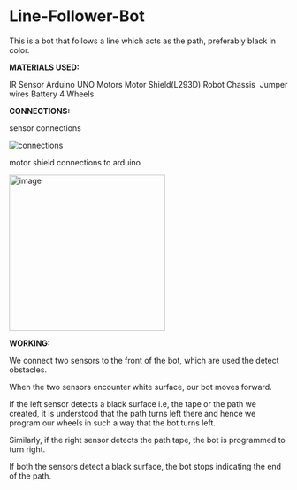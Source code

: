 # Line-Follower-Bot

This is a bot that follows a line which acts as the path, preferably black in color. 

**MATERIALS USED:**

IR Sensor
Arduino UNO
Motors 
Motor Shield(L293D)
Robot Chassis 
Jumper wires
Battery
4 Wheels



**CONNECTIONS:**

sensor connections

![connections](https://user-images.githubusercontent.com/82402242/221546919-07ca1e90-dd14-4198-88ab-41de3e7dd2f1.jpg)

motor shield connections to arduino

<img width="282" alt="image" src="https://user-images.githubusercontent.com/82402242/221548447-bc4fb3ad-4081-4538-a293-716b59ebdda5.png">


**WORKING:**

We connect two sensors to the front of the bot, which are used the detect obstacles. 

When the two sensors encounter white surface, our bot moves forward.

If the left sensor detects a black surface i.e, the tape or the path we created, it is understood that the path turns left there and hence we program our wheels in such a way that the bot turns left.

Similarly, if the right sensor detects the path tape, the bot is programmed to turn right.

If both the sensors detect a black surface, the bot stops indicating the end of the path.
